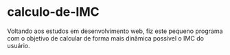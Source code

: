 # calculo-de-IMC
Voltando aos estudos em desenvolvimento web, fiz este pequeno programa com o objetivo de calcular de forma mais dinâmica possível o IMC do usuário.
